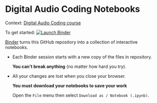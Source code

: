 # Digital Audio Coding Notebooks

Context: [Digital Audio Coding course][audio]

[audio]: https://eul.ink/audio

To get started: [![Launch Binder][binder-badge]][audio-binder]

[binder-badge]: https://img.shields.io/badge/Launch-Binder-blue.svg?style=flat-square
[audio-binder]: https://mybinder.org/v2/gh/boisgera/audio-notebooks/master

[Binder] turns this GitHub repository into a collection of interactive notebooks.

  - Each Binder session starts with a new copy of the files in repository. 

    **You can't break anything** (no matter how hard you try).

  - All your changes are lost when you close your browser. 

    **You must download your notebooks to save your work**

    Open the `File` menu then select `Download as / Notebook (.ipynb)`.


[Binder]: https://mybinder.org/

